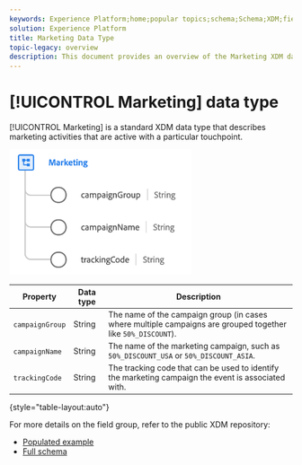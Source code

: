 ```yaml
---
keywords: Experience Platform;home;popular topics;schema;Schema;XDM;fields;schemas;Schemas;device;datatype;data-type;data type;
solution: Experience Platform
title: Marketing Data Type
topic-legacy: overview
description: This document provides an overview of the Marketing XDM data type.
---
```


# [!UICONTROL Marketing] data type

[!UICONTROL Marketing] is a standard XDM data type that describes marketing activities that are active with a particular touchpoint.

![](../images/data-types/marketing.png)

| Property | Data type | Description |
| --- | --- | --- |
| `campaignGroup` | String | The name of the campaign group (in cases where multiple campaigns are grouped together like `50%_DISCOUNT`). |
| `campaignName` | String | The name of the marketing campaign, such as `50%_DISCOUNT_USA` or `50%_DISCOUNT_ASIA`. |
| `trackingCode` | String | The tracking code that can be used to identify the marketing campaign the event is associated with. |

{style="table-layout:auto"}

For more details on the field group, refer to the public XDM repository:

* [Populated example](https://github.com/adobe/xdm/blob/master/components/datatypes/marketing/marketing.example.1.json)
* [Full schema](https://github.com/adobe/xdm/blob/master/components/datatypes/marketing/marketing.schema.json)
